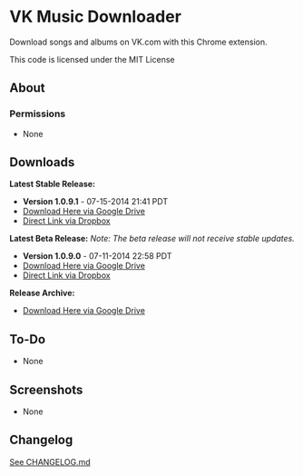 # VK Music Downloader #

Download songs and albums on VK.com with this Chrome extension.

This code is licensed under the MIT License

## About

### Permissions
 - None

## Downloads


**Latest Stable Release:**

 - **Version 1.0.9.1** - 07-15-2014 21:41 PDT
 - [Download Here via Google Drive][Dld_Latest_GD]
 - [Direct Link via Dropbox][Dld_Latest_DB]

**Latest Beta Release:**
*Note: The beta release will not receive stable updates.*

 - **Version 1.0.9.0** -  07-11-2014 22:58 PDT
 - [Download Here via Google Drive][Dld_Beta_GD]
 - [Direct Link via Dropbox][Dld_Beta_DB]

**Release Archive:**

 - [Download Here via Google Drive][Dld_Archive]

## To-Do
 * None


## Screenshots
 * None

## Changelog
[See CHANGELOG.md][CLog.md]


  [Dld_Latest_GD]: http://google.com
  [Dld_Latest_DB]: http://google.com
  [Dld_Beta_GD]: http://google.com
  [Dld_Beta_DB]: http://google.com
  [Dld_Archive]: http://google.com
  
  [CLog.md]: https://github.com/Wassup789/VK-Music-Downloader/blob/master/CHANGELOG.md
